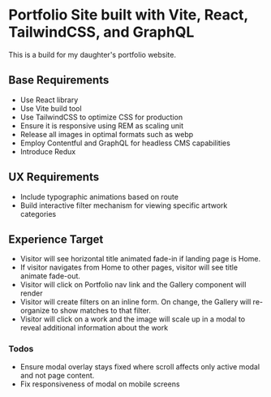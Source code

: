 # Portfolio Site built with Vite, React, TailwindCSS, and GraphQL

This is a build for my daughter's portfolio website.

## Base Requirements

* Use React library
* Use Vite build tool
* Use TailwindCSS to optimize CSS for production
* Ensure it is responsive using REM as scaling unit
* Release all images in optimal formats such as webp
* Employ Contentful and GraphQL for headless CMS capabilities
* Introduce Redux

## UX Requirements

* Include typographic animations based on route
* Build interactive filter mechanism for viewing specific artwork categories

## Experience Target

* Visitor will see horizontal title animated fade-in if landing page is Home.
* If visitor navigates from Home to other pages, visitor will see title animate fade-out.
* Visitor will click on Portfolio nav link and the Gallery component will render
* Visitor will create filters on an inline form. On change, the Gallery will re-organize to show matches to that filter.
* Visitor will click on a work and the image will scale up in a modal to reveal additional information about the work

### Todos

* Ensure modal overlay stays fixed where scroll affects only active modal and not page content.
* Fix responsiveness of modal on mobile screens

